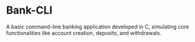# Bank-CLI
A basic command-line banking application developed in C, simulating core functionalities like account creation, deposits, and withdrawals.
